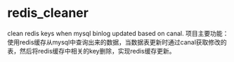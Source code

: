 # redis_cleaner
clean redis keys when mysql binlog updated based on canal.
项目主要功能：
使用redis缓存从mysql中查询出来的数据，当数据表更新时通过canal获取修改的表，然后将redis缓存中相关的key删除，实现redis缓存更新。
